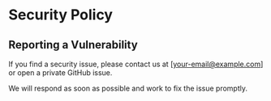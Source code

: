 # Security Policy

## Reporting a Vulnerability
If you find a security issue, please contact us at [your-email@example.com] or open a private GitHub issue.

We will respond as soon as possible and work to fix the issue promptly.
